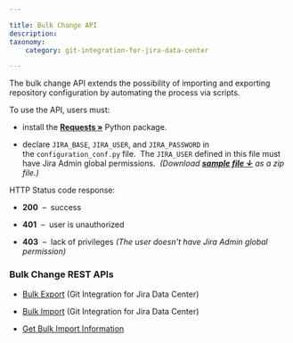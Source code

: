 ```yaml
---

title: Bulk Change API
description:
taxonomy:
    category: git-integration-for-jira-data-center

---
```


The bulk change API extends the possibility of importing and exporting repository configuration by automating the process via scripts.

To use the API, users must:

*   install the [**Requests »**](http://docs.python-requests.org/en/latest/user/install/#install) Python package.

*   declare `JIRA_BASE`, `JIRA_USER`, and `JIRA_PASSWORD` in the `configuration_conf.py` file.  The `JIRA_USER` defined in this file must have Jira Admin global permissions.  _(Download_ [_**sample file ↓**_](https://bigbrassband.com/files/configuration_conf.zip) _as a zip file.)_


HTTP Status code response:

*   **200**  –  success

*   **401**  –  user is unauthorized

*   **403**  –  lack of privileges _(The user doesn't have Jira Admin global permission)_


### Bulk Change REST APIs

*   [Bulk Export](/git-integration-for-jira-self-managed/Bulk-Export) (Git Integration for Jira Data Center)

*   [Bulk Import](/git-integration-for-jira-self-managed/Bulk-Import) (Git Integration for Jira Data Center)

*   [Get Bulk Import Information](/git-integration-for-jira-self-managed/get-bulk-import-information/)